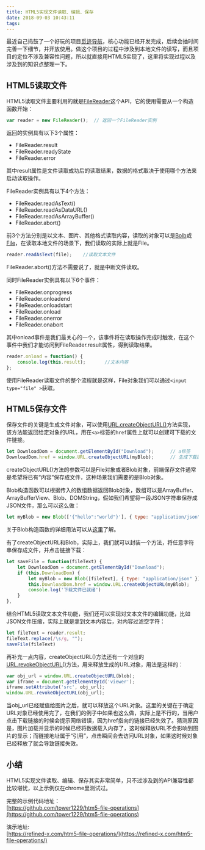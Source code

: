 ```yaml
---
title: HTML5实现文件读取、编辑、保存
date: 2018-09-03 10:43:11
tags:
---
```


最近自己捣鼓了一个好玩的项目[觅迹导航](https://github.com/tracesr)，核心功能已经开发完成，后续会抽时间完善一下细节，并开放使用。做这个项目的过程中涉及到本地文件的读写，而且项目的定位不涉及兼容性问题，所以就直接用HTML5实现了，这里将实现过程以及涉及到的知识点整理一下。

<!-- more -->

## [](#HTML5读取文件 "HTML5读取文件")HTML5读取文件

HTML5读取文件主要利用的就是[FileReader](https://developer.mozilla.org/zh-CN/docs/Web/API/FileReader)这个API，它的使用需要从一个构造函数开始：

```js
var reader = new FileReader();  // 返回一个FileReader实例

```

返回的实例具有以下3个属性：

+ FileReader.result
+ FileReader.readyState
+ FileReader.error

其中result属性是文件读取成功后的读取结果，数据的格式取决于使用哪个方法来启动读取操作。

FileReader实例具有以下4个方法：

+ FileReader.readAsText()
+ FileReader.readAsDataURL()
+ FileReader.readAsArrayBuffer()
+ FileReader.abort()

前3个方法分别是以文本、图片、其他格式读取内容，读取的对象可以是[Bolb](https://developer.mozilla.org/zh-CN/docs/Web/API/Blob)或[File](https://developer.mozilla.org/zh-CN/docs/Web/API/File)，在读取本地文件的场景下，我们读取的实际上就是File。

```js
reader.readAsText(file);    //读取文本文件

```

FileReader.abort()方法不需要说了，就是中断文件读取。

同时FileReader实例具有以下6个事件：

+ FileReader.onprogress
+ FileReader.onloadend
+ FileReader.onloadstart
+ FileReader.onload
+ FileReader.onerror
+ FileReader.onabort

其中onload事件是我们最关心的一个，该事件将在读取操作完成时触发，在这个事件中我们才能访问到FileReader.result属性，得到读取结果。

```js
reader.onload = function() {
    console.log(this.result);       //文本内容
};
```

使用FileReader读取文件的整个流程就是这样，File对象我们可以通过`<input type="file" >`获取。

## [](#HTML5保存文件 "HTML5保存文件")HTML5保存文件

保存文件的关键是生成文件对象，可以使用[URL.createObjectURL()](https://developer.mozilla.org/zh-CN/docs/Web/API/URL/createObjectURL)方法实现，该方法能返回给定对象的URL，用在`<a>`标签的`href`属性上就可以创建可下载的文件链接。

```js
let DownloadDom = document.getElementById("Download");      // a标签
DownloadDom.href = window.URL.createObjectURL(myBlob);      // 生成下载链接

```

createObjectURL()方法的参数可以是File对象或者Blob对象，前端保存文件通常是希望将已有“内容”保存成文件，这种场景我们需要的是Blob对象。

Blob构造函数可以根据传入的数组数据返回Blob对象，数组可以是ArrayBuffer、ArrayBufferView、Blob、DOMString，假如我们希望将一段JSON字符串保存成JSON文件，那么可以这么做：

```js
let myBlob = new Blob(['{"hello":"world"}'], { type: "application/json" });     //Blob对象

```

关于Blob构造函数的详细用法可以从[这里](https://developer.mozilla.org/zh-CN/docs/Web/API/Blob/Blob)了解。

有了createObjectURL和Blob，实际上，我们就可以封装一个方法，将任意字符串保存成文件，并点击链接下载：

```js
let saveFile = function(fileText) {
    let DownloadDom = document.getElementById("Download");
    if (this.DownloadDom) {
        let myBlob = new Blob([fileText], { type: "application/json" });
        this.DownloadDom.href = window.URL.createObjectURL(myBlob);
        console.log('下载文件已就绪')
    }
},
```

结合HTML5读取文本文件功能，我们还可以实现对文本文件的编辑功能，比如JSON文件压缩，实际上就是拿到文本内容后，对内容过滤空字符：

```js
let fileText = reader.result;
fileText.replace(/\s/g, "");
saveFile(fileText)
```

再补充一点内容，createObjectURL()方法还有一个对应的[URL.revokeObjectURL()](https://developer.mozilla.org/zh-CN/docs/Web/API/URL/revokeObjectURL)方法，用来释放生成的URL对象，用法是这样的：

```js
var obj_url = window.URL.createObjectURL(blob);
var iframe = document.getElementById('viewer');
iframe.setAttribute('src', obj_url);
window.URL.revokeObjectURL(obj_url);
```

当obj\_url已经赋值给图片之后，就可以释放这个URL对象。这里的关键在于确定URL对象已经使用完了，在我们的例子中如果也这么做，实际上是不行的，当用户点击下载链接的时候会提示网络错误，因为href指向的链接已经失效了。猜测原因是，图片加载并显示的时候已经将数据载入内存了，这时候释放URL不会影响到图片的显示；而链接地址属于“引用”，点击瞬间会去访问URL对象，如果这时候对象已经释放了就会导致链接失效。

## [](#小结 "小结")小结

HTML5实现文件读取、编辑、保存其实非常简单，只不过涉及到的API兼容性都比较堪忧，以上示例仅在chrome里测试过。

完整的示例代码地址：  
[https://github.com/tower1229/htm5-file-operations](https://github.com/tower1229/htm5-file-operations)

演示地址:  
[https://refined-x.com/htm5-file-operations/](https://refined-x.com/htm5-file-operations/)
